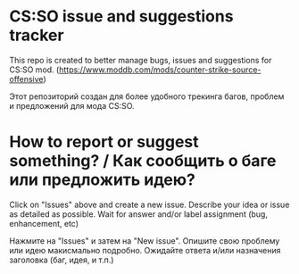# CS:SO issue and suggestions tracker
This repo is created to better manage bugs, issues and suggestions for CS:SO mod. (https://www.moddb.com/mods/counter-strike-source-offensive)

Этот репозиторий создан для более удобного трекинга багов, проблем и предложений для мода CS:SO.



# How to report or suggest something? / Как сообщить о баге или предложить идею?
Click on "Issues" above and create a new issue. Describe your idea or issue as detailed as possible. Wait for answer and/or label assignment (bug, enhancement, etc)

Нажмите на "Issues" и затем на "New issue". Опишите свою проблему или идею макисмально подробно. Ожидайте ответа и/или назначения заголовка (баг, идея, и т.п.)
